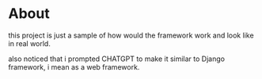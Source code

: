 # About
this project is just a sample of how would the framework work and look like in real world.

also noticed that i prompted CHATGPT to make it similar to Django framework, i mean as a web framework.